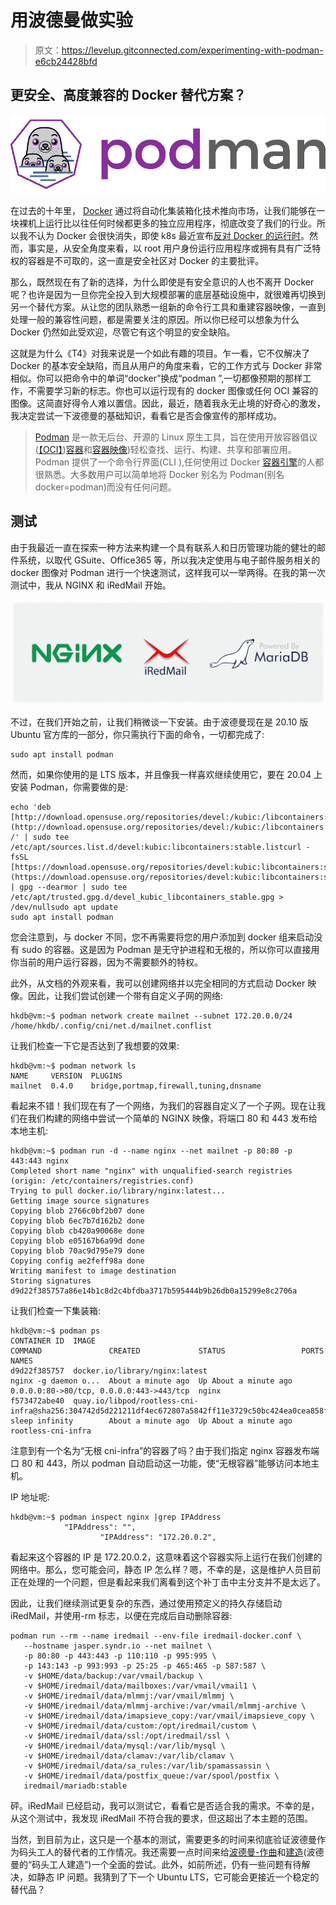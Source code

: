 # 用波德曼做实验

> 原文：<https://levelup.gitconnected.com/experimenting-with-podman-e6cb24428bfd>

## 更安全、高度兼容的 Docker 替代方案？

![](img/3dca3854a8b8cf9fffc82e4471309505.png)

在过去的十年里， [Docker](https://docker.com) 通过将自动化集装箱化技术推向市场，让我们能够在一块裸机上运行比以往任何时候都更多的独立应用程序，彻底改变了我们的行业。所以我不认为 Docker 会很快消失，即使 k8s 最近宣布[反对 Docker 的运行时](https://kubernetes.io/blog/2020/12/02/dont-panic-kubernetes-and-docker/)。然而，事实是，从安全角度来看，以 root 用户身份运行应用程序或拥有具有广泛特权的容器是不可取的，这一直是安全社区对 Docker 的主要批评。

那么，既然现在有了新的选择，为什么即使是有安全意识的人也不离开 Docker 呢？也许是因为一旦你完全投入到大规模部署的底层基础设施中，就很难再切换到另一个替代方案。从让您的团队熟悉一组新的命令行工具和重建容器映像，一直到处理一般的兼容性问题，都是需要关注的原因。所以你已经可以想象为什么 Docker 仍然如此受欢迎，尽管它有这个明显的安全缺陷。

这就是为什么《T4》对我来说是一个如此有趣的项目。乍一看，它不仅解决了 Docker 的基本安全缺陷，而且从用户的角度来看，它的工作方式与 Docker 非常相似。你可以把命令中的单词“docker”换成“podman ”,一切都像预期的那样工作，不需要学习新的标志。你也可以运行现有的 docker 图像或任何 OCI 兼容的图像。这简直好得令人难以置信。因此，最近，随着我永无止境的好奇心的激发，我决定尝试一下波德曼的基础知识，看看它是否会像宣传的那样成功。

> [Podman](http://podman.io/) 是一款无后台、开源的 Linux 原生工具，旨在使用开放容器倡议([【OCI】](https://www.opencontainers.org/))[容器](https://developers.redhat.com/blog/2018/02/22/container-terminology-practical-introduction/#h.j2uq93kgxe0e)和[容器映像](https://developers.redhat.com/blog/2018/02/22/container-terminology-practical-introduction/#h.dqlu6589ootw))轻松查找、运行、构建、共享和部署应用。Podman 提供了一个命令行界面(CLI ),任何使用过 Docker [容器引擎](https://developers.redhat.com/blog/2018/02/22/container-terminology-practical-introduction/#h.6yt1ex5wfo3l)的人都很熟悉。大多数用户可以简单地将 Docker 别名为 Podman(别名 docker=podman)而没有任何问题。

## 测试

由于我最近一直在探索一种方法来构建一个具有联系人和日历管理功能的健壮的邮件系统，以取代 GSuite、Office365 等，所以我决定使用与电子邮件服务相关的 docker 图像对 Podman 进行一个快速测试，这样我可以一举两得。在我的第一次测试中，我从 NGINX 和 iRedMail 开始。

![](img/22f57ee6aa7533c872d110755c096145.png)

不过，在我们开始之前，让我们稍微谈一下安装。由于波德曼现在是 20.10 版 Ubuntu 官方库的一部分，你只需执行下面的命令，一切都完成了:

```
sudo apt install podman
```

然而，如果你使用的是 LTS 版本，并且像我一样喜欢继续使用它，要在 20.04 上安装 Podman，你需要做的是:

```
echo 'deb [http://download.opensuse.org/repositories/devel:/kubic:/libcontainers:/stable/xUbuntu_20.04/](http://download.opensuse.org/repositories/devel:/kubic:/libcontainers:/stable/xUbuntu_20.04/) /' | sudo tee /etc/apt/sources.list.d/devel:kubic:libcontainers:stable.listcurl -fsSL [https://download.opensuse.org/repositories/devel:kubic:libcontainers:stable/xUbuntu_20.04/Release.key](https://download.opensuse.org/repositories/devel:kubic:libcontainers:stable/xUbuntu_20.04/Release.key) | gpg --dearmor | sudo tee /etc/apt/trusted.gpg.d/devel_kubic_libcontainers_stable.gpg > /dev/nullsudo apt update
sudo apt install podman
```

您会注意到，与 docker 不同，您不再需要将您的用户添加到 docker 组来启动没有 sudo 的容器。这是因为 Podman 是无守护进程和无根的，所以你可以直接用你当前的用户运行容器，因为不需要额外的特权。

此外，从文档的外观来看，我可以创建网络并以完全相同的方式启动 Docker 映像。因此，让我们尝试创建一个带有自定义子网的网络:

```
hkdb@vm:~$ podman network create mailnet --subnet 172.20.0.0/24
/home/hkdb/.config/cni/net.d/mailnet.conflist
```

让我们检查一下它是否达到了我想要的效果:

```
hkdb@vm:~$ podman network ls
NAME     VERSION  PLUGINS
mailnet  0.4.0    bridge,portmap,firewall,tuning,dnsname
```

看起来不错！我们现在有了一个网络，为我们的容器自定义了一个子网。现在让我们在我们构建的网络中尝试一个简单的 NGINX 映像，将端口 80 和 443 发布给本地主机:

```
hkdb@vm:~$ podman run -d --name nginx --net mailnet -p 80:80 -p 443:443 nginx
Completed short name "nginx" with unqualified-search registries (origin: /etc/containers/registries.conf)
Trying to pull docker.io/library/nginx:latest...
Getting image source signatures
Copying blob 2766c0bf2b07 done  
Copying blob 6ec7b7d162b2 done  
Copying blob cb420a90068e done  
Copying blob e05167b6a99d done  
Copying blob 70ac9d795e79 done  
Copying config ae2feff98a done  
Writing manifest to image destination
Storing signatures
d9d22f385757a86e14b1c8d2c4bfdba3717b595444b9b26db0a15299e8c2706a
```

让我们检查一下集装箱:

```
hkdb@vm:~$ podman ps
CONTAINER ID  IMAGE                                                                                                      COMMAND               CREATED             STATUS                 PORTS                                     NAMES
d9d22f385757  docker.io/library/nginx:latest                                                                             nginx -g daemon o...  About a minute ago  Up About a minute ago  0.0.0.0:80->80/tcp, 0.0.0.0:443->443/tcp  nginx
f573472abe40  quay.io/libpod/rootless-cni-infra@sha256:304742d5d221211df4ec672807a5842ff11e3729c50bc424ea0cea858f69d7b7  sleep infinity        About a minute ago  Up About a minute ago                                            rootless-cni-infra
```

注意到有一个名为“无根 cni-infra”的容器了吗？由于我们指定 nginx 容器发布端口 80 和 443，所以 podman 自动启动这一功能，使“无根容器”能够访问本地主机。

IP 地址呢:

```
hkdb@vm:~$ podman inspect nginx |grep IPAddress
            "IPAddress": "",
                    "IPAddress": "172.20.0.2",
```

看起来这个容器的 IP 是 172.20.0.2，这意味着这个容器实际上运行在我们创建的网络中。那么，您可能会问，静态 IP 怎么样？嗯，不幸的是，这是维护人员目前正在处理的一个问题，但是看起来我们离看到这个补丁击中主分支并不是太远了。

因此，让我们继续测试更复杂的东西，通过使用预定义的持久存储启动 iRedMail，并使用-rm 标志，以便在完成后自动删除容器:

```
podman run --rm --name iredmail --env-file iredmail-docker.conf \
   --hostname jasper.syndr.io --net mailnet \
   -p 80:80 -p 443:443 -p 110:110 -p 995:995 \
   -p 143:143 -p 993:993 -p 25:25 -p 465:465 -p 587:587 \
   -v $HOME/data/backup:/var/vmail/backup \
   -v $HOME/iredmail/data/mailboxes:/var/vmail/vmail1 \
   -v $HOME/iredmail/data/mlmmj:/var/vmail/mlmmj \
   -v $HOME/iredmail/data/mlmmj-archive:/var/vmail/mlmmj-archive \
   -v $HOME/iredmail/data/imapsieve_copy:/var/vmail/imapsieve_copy \
   -v $HOME/iredmail/data/custom:/opt/iredmail/custom \
   -v $HOME/iredmail/data/ssl:/opt/iredmail/ssl \
   -v $HOME/iredmail/data/mysql:/var/lib/mysql \
   -v $HOME/iredmail/data/clamav:/var/lib/clamav \
   -v $HOME/iredmail/data/sa_rules:/var/lib/spamassassin \
   -v $HOME/iredmail/data/postfix_queue:/var/spool/postfix \
   iredmail/mariadb:stable
```

砰。iRedMail 已经启动，我可以测试它，看看它是否适合我的需求。不幸的是，从这个测试中，我发现 iRedMail 不符合我的要求，但这超出了本主题的范围。

当然，到目前为止，这只是一个基本的测试，需要更多的时间来彻底验证波德曼作为码头工人的替代者的工作情况。我还需要一点时间来给[波德曼-作曲](https://github.com/containers/podman-compose)和[建造](https://buildah.io/)(波德曼的“码头工人建造”)一个全面的尝试。此外，如前所述，仍有一些问题有待解决，如静态 IP 问题。我猜到了下一个 Ubuntu LTS，它可能会更接近一个稳定的替代品？